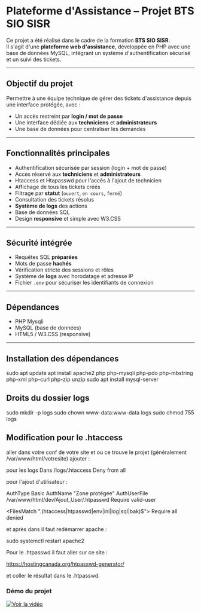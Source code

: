 # Plateforme d'Assistance – Projet BTS SIO SISR

Ce projet a été réalisé dans le cadre de la formation **BTS SIO SISR**.  
Il s'agit d'une **plateforme web d'assistance**, développée en PHP avec une base de données MySQL, intégrant un système d'authentification sécurisé et un suivi des tickets.

---

##  Objectif du projet

Permettre à une équipe technique de gérer des tickets d'assistance depuis une interface protégée, avec :
- Un accès restreint par **login / mot de passe**
- Une interface dédiée aux **techniciens** et **administrateurs**
- Une base de données pour centraliser les demandes

---

##  Fonctionnalités principales

-  Authentification sécurisée par session (login + mot de passe)
-  Accès réservé aux **techniciens** et **administrateurs**
-  Htaccess et Htapasswd pour l'accès à l'ajout de technicien
-  Affichage de tous les tickets créés
-  Filtrage par **statut** (`ouvert`, `en cours`, `fermé`)
-  Consultation des tickets résolus
-  **Système de logs** des actions 
-  Base de données SQL
-  Design **responsive** et simple avec W3.CSS

---

## Sécurité intégrée

- Requêtes SQL **préparées**
- Mots de passe **hachés**
- Vérification stricte des sessions et rôles
- Système de **logs** avec horodatage et adresse IP
- Fichier `.env` pour sécuriser les identifiants de connexion

---

## Dépendances

- PHP Mysqli
- MySQL (base de données)
- HTML5 / W3.CSS (responsive)

---

## Installation des dépendances

sudo apt update
apt install apache2 php php-mysqli php-pdo php-mbstring php-xml php-curl php-zip unzip
sudo apt install mysql-server

## Droits du dossier logs

sudo mkdir -p logs
sudo chown www-data:www-data logs
sudo chmod 755 logs

## Modification pour le .htaccess

aller dans votre conf de votre site et ou ce trouve le projet (généralement /var/www/html/votresite) ajouter : 

pour les logs  Dans /logs/.htaccess Deny from all

pour l'ajout d'utilisateur :

AuthType Basic
AuthName "Zone protégée"
AuthUserFile /var/www/html/dev/Ajout_User/.htpasswd
Require valid-user

<FilesMatch "\.(htaccess|htpasswd|env|ini|log|sql|bak)$">
    Require all denied
</FilesMatch>

et après dans il faut  redémarrer apache :

sudo systemctl restart apache2

Pour le .htpasswd il faut aller sur ce site :

https://hostingcanada.org/htpasswd-generator/

et coller le résultat dans le .htpasswd.

### Démo du projet

[![Voir la vidéo](https://img.youtube.com/vi/bdYLbZCEBjw)](https://www.youtube.com/watch?v=bdYLbZCEBjw)



